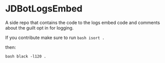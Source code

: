# JDBotLogsEmbed
A side repo that contains the code to the logs embed code and comments about the guilt opt in for logging.

If you contribute make sure to run ```bash isort .```

then:

``bash
black -l120 .
``
